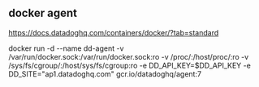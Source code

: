 
## docker agent

https://docs.datadoghq.com/containers/docker/?tab=standard

docker run -d --name dd-agent -v /var/run/docker.sock:/var/run/docker.sock:ro -v /proc/:/host/proc/:ro -v /sys/fs/cgroup/:/host/sys/fs/cgroup:ro -e DD_API_KEY=$DD_API_KEY -e DD_SITE="ap1.datadoghq.com" gcr.io/datadoghq/agent:7